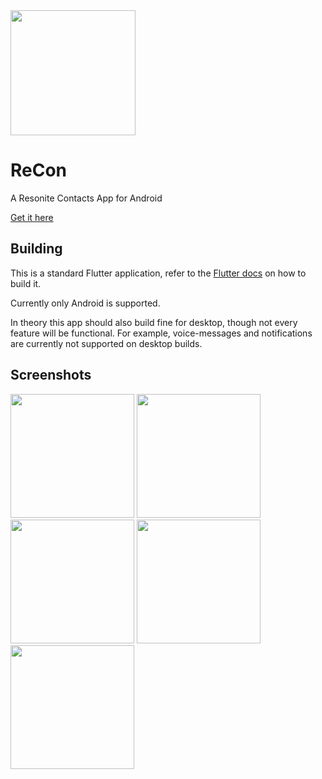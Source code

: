 <img src="https://github.com/Nutcake/contacts-plus-plus/raw/main/assets/images/logo512.png" width="200"/>

# ReCon

A Resonite Contacts App for Android

[Get it here](https://github.com/Nutcake/ReCon/releases/latest)

## Building

This is a standard Flutter application, refer to the [Flutter docs](https://docs.flutter.dev/get-started/install) on how to build it.

Currently only Android is supported.

In theory this app should also build fine for desktop, though not every feature will be functional. 
For example, voice-messages and notifications are currently not supported on desktop builds.

## Screenshots

<img src="" width=198/> <img src="" width=198/> <img src="" width=198/> <img src="" width=198/> <img src="" width=198/>

